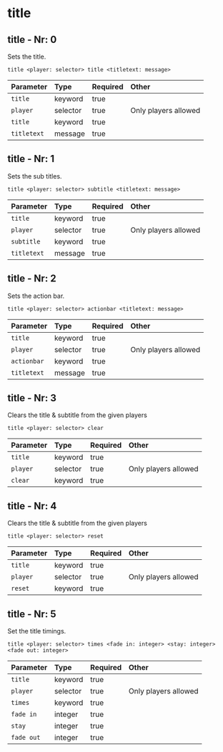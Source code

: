 # title

## title - Nr: 0

Sets the title.

```mcfunction
title <player: selector> title <titletext: message>
```

|Parameter|Type|Required|Other|
|:---|:---|:---|:---|
|`title`|keyword|true||
|`player`|selector|true|Only players allowed<br/>|
|`title`|keyword|true||
|`titletext`|message|true||



## title - Nr: 1

Sets the sub titles.

```mcfunction
title <player: selector> subtitle <titletext: message>
```

|Parameter|Type|Required|Other|
|:---|:---|:---|:---|
|`title`|keyword|true||
|`player`|selector|true|Only players allowed<br/>|
|`subtitle`|keyword|true||
|`titletext`|message|true||



## title - Nr: 2

Sets the action bar.

```mcfunction
title <player: selector> actionbar <titletext: message>
```

|Parameter|Type|Required|Other|
|:---|:---|:---|:---|
|`title`|keyword|true||
|`player`|selector|true|Only players allowed<br/>|
|`actionbar`|keyword|true||
|`titletext`|message|true||



## title - Nr: 3

Clears the title & subtitle from the given players

```mcfunction
title <player: selector> clear
```

|Parameter|Type|Required|Other|
|:---|:---|:---|:---|
|`title`|keyword|true||
|`player`|selector|true|Only players allowed<br/>|
|`clear`|keyword|true||



## title - Nr: 4

Clears the title & subtitle from the given players

```mcfunction
title <player: selector> reset
```

|Parameter|Type|Required|Other|
|:---|:---|:---|:---|
|`title`|keyword|true||
|`player`|selector|true|Only players allowed<br/>|
|`reset`|keyword|true||



## title - Nr: 5

Set the title timings.

```mcfunction
title <player: selector> times <fade in: integer> <stay: integer> <fade out: integer>
```

|Parameter|Type|Required|Other|
|:---|:---|:---|:---|
|`title`|keyword|true||
|`player`|selector|true|Only players allowed<br/>|
|`times`|keyword|true||
|`fade in`|integer|true||
|`stay`|integer|true||
|`fade out`|integer|true||


